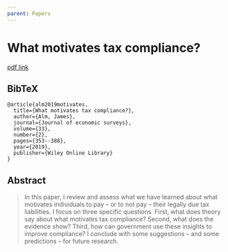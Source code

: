 ```yaml
---
parent: Papers
---
```


# What motivates tax compliance?

[pdf link](https://repec.tulane.edu/RePEc/pdf/tul1903.pdf)

## BibTeX
```
@article{alm2019motivates,
  title={What motivates tax compliance?},
  author={Alm, James},
  journal={Journal of economic surveys},
  volume={33},
  number={2},
  pages={353--388},
  year={2019},
  publisher={Wiley Online Library}
}
```

## Abstract

> In this paper, I review and assess what we have learned about what motivates individuals to pay – or to not pay – their legally due tax liabilities. I focus on three specific questions. First, what does theory say about what motivates tax compliance? Second, what does the evidence show? Third, how can government use these insights to improve compliance? I conclude with some suggestions – and some predictions – for future research.


